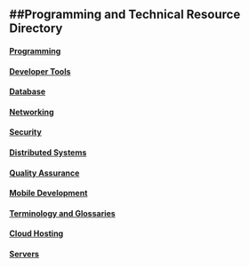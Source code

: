 ##Programming and Technical Resource Directory
---

#### [Programming](programming/README.md)
#### [Developer Tools](developer-tools/README.md)
#### [Database](database/README.md)
#### [Networking](networking/README.md)
#### [Security](security/README.md)
#### [Distributed Systems](distributed-systems/README.md)
#### [Quality Assurance](quality-assurance/README.md)
#### [Mobile Development](mobile-development/README.md)
#### [Terminology and Glossaries](terminology/README.md)
#### [Cloud Hosting](cloud/README.md)
#### [Servers](servers/README.md)
